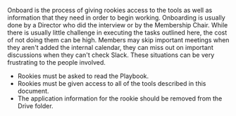 Onboard is the process of giving rookies access to the tools as well as information that they need in order to begin working. Onboarding is usually done by a Director who did the interview or by the Membership Chair. While there is usually little challenge in executing the tasks outlined here, the cost of not doing them can be high. Members may skip important meetings when they aren't added the internal calendar, they can miss out on important discussions when they can't check Slack. These situations can be very frustrating to the people involved.

- Rookies must be asked to read the Playbook.
- Rookies must be given access to all of the tools described in this document.
- The application information for the rookie should be removed from the Drive folder.
